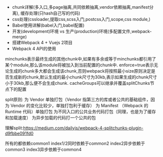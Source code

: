 - chunk详解(多入口,多page抽离,共同依赖抽离,vendor依赖抽离,manifest分离), 缓存处理(只hash自己写的代码)
- css处理(cssloader,提取css,scss入门,postcss入门,scope,css module,)
- Babel使用详解(babel入门,babel配置)
- 开发(development)环境 vs 生产(production)环境(多配置文件,webpack-merge)
- 搭建Webpack 4 + Vuejs 2项目
- Webpack 4 API的使用

minchunks表示最终生成的其他chunk中,如果有多余或等于minchunks都引用了某个module,那么该module将被加入到当前配置的chunk中.
enforce=true表示无论生成的chunk多大都会生成该chunk,否则webpack将按照最小size原则决定是否生成新的chunk,默认生成的最小chunk尺寸为30kb,表示如果生成的chunk尺寸小于30kb,那么便不会生成chunk.
cacheGroups可以继承并覆盖splitChunks节点下的配置


split原则:
    为 Vendor 单独打包（Vendor 指第三方的库或者公共的基础组件，因为 Vendor 的变化比较少，单独打包利于缓存）
    为 Manifest （Webpack 的 Runtime 代码）单独打包
    为不同入口的公共业务代码打包（同理，也是为了缓存和加载速度）
    为异步加载的代码打一个公共的包

理解split:https://medium.com/dailyjs/webpack-4-splitchunks-plugin-d9fbbe091fd0

所有的都依赖common1
index1/2同时依赖于common2
index2异步依赖于common3
index3异步依赖于common4